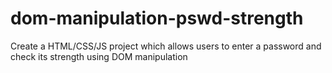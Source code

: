 # dom-manipulation-pswd-strength
Create a HTML/CSS/JS project which allows users to enter a password and check its strength using DOM manipulation

